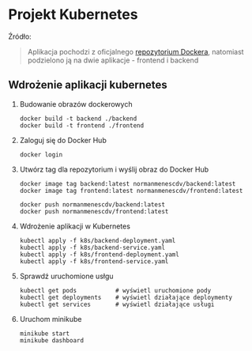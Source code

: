 # Projekt Kubernetes

Źródło:

> Aplikacja pochodzi z oficjalnego [repozytorium Dockera](https://github.com/docker/getting-started-app), natomiast podzielono ją na dwie aplikacje - frontend i backend

## Wdrożenie aplikacji kubernetes

1. Budowanie obrazów dockerowych

   ```
   docker build -t backend ./backend
   docker build -t frontend ./frontend
   ```

2. Zaloguj się do Docker Hub

   ```
   docker login
   ```

3. Utwórz tag dla repozytorium i wyślij obraz do Docker Hub

   ```
   docker image tag backend:latest normanmenescdv/backend:latest
   docker image tag frontend:latest normanmenescdv/frontend:latest

   docker push normanmenescdv/backend:latest
   docker push normanmenescdv/frontend:latest
   ```

4. Wdrożenie aplikacji w Kubernetes

   ```
   kubectl apply -f k8s/backend-deployment.yaml
   kubectl apply -f k8s/backend-service.yaml
   kubectl apply -f k8s/frontend-deployment.yaml
   kubectl apply -f k8s/frontend-service.yaml
   ```

5. Sprawdź uruchomione usłgu

   ```
   kubectl get pods           # wyświetl uruchomione pody
   kubectl get deployments    # wyświetl działające deploymenty
   kubectl get services       # wyświetl działające usługi
   ```

6. Uruchom minikube
   ```
   minikube start
   minikube dashboard
   ```
